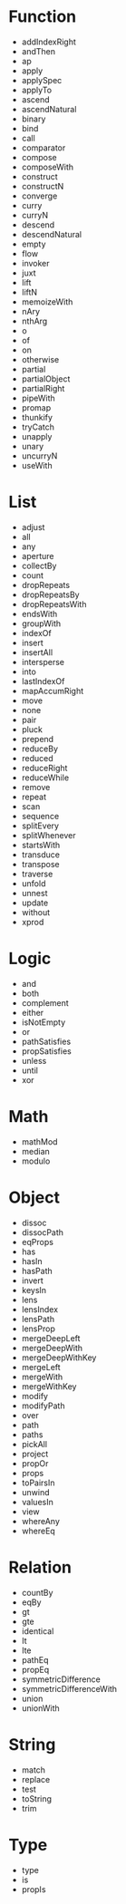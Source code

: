 # Function

- addIndexRight
- andThen
- ap
- apply
- applySpec
- applyTo
- ascend
- ascendNatural
- binary
- bind
- call
- comparator
- compose
- composeWith
- construct
- constructN
- converge
- curry
- curryN
- descend
- descendNatural
- empty
- flow
- invoker
- juxt
- lift
- liftN
- memoizeWith
- nAry
- nthArg
- o
- of
- on
- otherwise
- partial
- partialObject
- partialRight
- pipeWith
- promap
- thunkify
- tryCatch
- unapply
- unary
- uncurryN
- useWith

# List

- adjust
- all
- any
- aperture
- collectBy
- count
- dropRepeats
- dropRepeatsBy
- dropRepeatsWith
- endsWith
- groupWith
- indexOf
- insert
- insertAll
- intersperse
- into
- lastIndexOf
- mapAccumRight
- move
- none
- pair
- pluck
- prepend
- reduceBy
- reduced
- reduceRight
- reduceWhile
- remove
- repeat
- scan
- sequence
- splitEvery
- splitWhenever
- startsWith
- transduce
- transpose
- traverse
- unfold
- unnest
- update
- without
- xprod

# Logic

- and
- both
- complement
- either
- isNotEmpty
- or
- pathSatisfies
- propSatisfies
- unless
- until
- xor

# Math

- mathMod
- median
- modulo

# Object

- dissoc
- dissocPath
- eqProps
- has
- hasIn
- hasPath
- invert
- keysIn
- lens
- lensIndex
- lensPath
- lensProp
- mergeDeepLeft
- mergeDeepWith
- mergeDeepWithKey
- mergeLeft
- mergeWith
- mergeWithKey
- modify
- modifyPath
- over
- path
- paths
- pickAll
- project
- propOr
- props
- toPairsIn
- unwind
- valuesIn
- view
- whereAny
- whereEq

# Relation

- countBy
- eqBy
- gt
- gte
- identical
- lt
- lte
- pathEq
- propEq
- symmetricDifference
- symmetricDifferenceWith
- union
- unionWith

# String

- match
- replace
- test
- toString
- trim

# Type

- type
- is
- propIs
